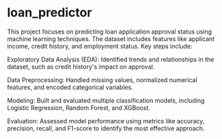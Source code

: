 # loan_predictor

This project focuses on predicting loan application approval status using machine learning techniques. The dataset includes features like applicant income, credit history, and employment status. Key steps include:


Exploratory Data Analysis (EDA): Identified trends and relationships in the dataset, such as credit history's impact on approval.


Data Preprocessing: Handled missing values, normalized numerical features, and encoded categorical variables.


Modeling: Built and evaluated multiple classification models, including Logistic Regression, Random Forest, and XGBoost.


Evaluation: Assessed model performance using metrics like accuracy, precision, recall, and F1-score to identify the most effective approach.
